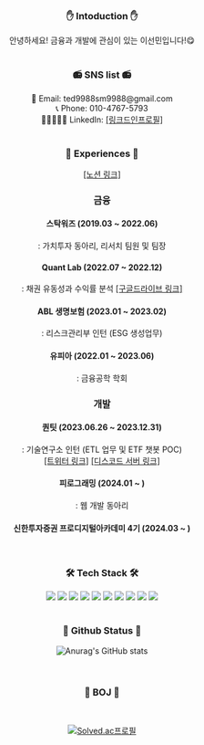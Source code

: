 <h3 align="center">✋ Intoduction ✋</h3>
<div align="center">안녕하세요!
금융과 개발에 관심이 있는 이선민입니다!😋 </div><br>

<h3 align="center">📻 SNS list 📻</h3>
<div align="center">
📧 Email: ted9988sm9988@gmail.com<br>
📞 Phone: 010-4767-5793<br>
👨🏿‍🤝‍👨🏿 LinkedIn: <a href="https://www.linkedin.com/in/%EC%84%A0%EB%AF%BC-%EC%9D%B4-8909731a3/">[링크드인프로필]</a>
</div><br>

<h3 align="center"> 🌟 Experiences 🌟 </h3>
<div align="center"> 
<a href="https://www.notion.so/Sunmin-Lee-cde0760f1c2e4b4a9d5f62b52d775f7f">[노션 링크]</a>
<h3>금융</h3>
<h4>스탁워즈 (2019.03 ~ 2022.06)</h4>: 가치투자 동아리, 리서치 팀원 및 팀장<br>
<h4>Quant Lab (2022.07 ~ 2022.12)</h4>: 채권 유동성과 수익률 분석 <a href="https://drive.google.com/drive/folders/1jZ2wWcOq0DcYklwVYV-02PJg_6hqMk0U?usp=drive_link">[구글드라이브 링크]</a><br>
<h4>ABL 생명보험 (2023.01 ~ 2023.02)</h4>: 리스크관리부 인턴 (ESG 생성업무)<br>
<h4>유피아 (2022.01 ~ 2023.06)</h4>: 금융공학 학회<br>
<h3>개발</h3>
<h4>퀀팃 (2023.06.26 ~ 2023.12.31)</h4>: 기술연구소 인턴 (ETL 업무 및 ETF 챗봇 POC)<br>
<a href="https://twitter.com/etfbullvibes">[트위터 링크]</a> <a href="https://discord.gg/JyfGuKCJG5">[디스코드 서버 링크]</a><br>
<h4>피로그래밍 (2024.01 ~ )</h4>: 웹 개발 동아리<br>
<h4>신한투자증권 프로디지털아카데미 4기 (2024.03 ~ )</h4>
</div><br>
<h3 align="center"> 🛠 Tech Stack 🛠 </h3>
<div align="center">
<img src="https://img.shields.io/badge/Docker-2496ED?style=flat-square&logo=Docker&logoColor=FFFFFF"/> <img src="https://img.shields.io/badge/Python-3776AB?style=flat-square&logo=Python&logoColor=FFFFFF"/>
<img src="https://img.shields.io/badge/Jupyter-F37626?style=flat-square&logo=Jupyter&logoColor=FFFFFF"/>
<img src="https://img.shields.io/badge/Django-092E20?style=flat-square&logo=Django&logoColor=FFFFFF"/>
<img src="https://img.shields.io/badge/Javascript-F7DF1E?style=flat-square&logo=javascript&logoColor=000000"/>
<img src="https://img.shields.io/badge/Amazon S3-569A31?style=flat-square&logo=amazons3&logoColor=FFFFFF"/>
<img src="https://img.shields.io/badge/Amazon EC2-FF9900?style=flat-square&logo=amazonec2&logoColor=FFFFFF"/>
<img src="https://img.shields.io/badge/Discord-5865F2?style=flat-square&logo=discord&logoColor=FFFFFF"/>
<img src="https://img.shields.io/badge/Git-F05032?style=flat-square&logo=git&logoColor=FFFFFF"/>
<img src="https://img.shields.io/badge/Ubuntu-E95420?style=flat-square&logo=ubuntu&logoColor=FFFFFF"/>
</div><br>

<h3 align="center">📂 Github Status 📂</h3> 
<div align="center">
  
![Anurag's GitHub stats](https://github-readme-stats.vercel.app/api?username=Phoebe125&show_icons=true&theme=discord_old_blurple)
</div><br>

<h3 align="center"> 📕 BOJ 📕 </h3>
<div align="center"><br>
  
[![Solved.ac프로필](http://mazassumnida.wtf/api/generate_badge?boj=phoebe125)](https://solved.ac/phoebe125)
</div>
